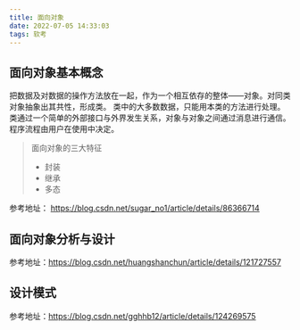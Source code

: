 ```yaml
---
title: 面向对象
date: 2022-07-05 14:33:03
tags: 软考
---
```


## 面向对象基本概念

把数据及对数据的操作方法放在一起，作为一个相互依存的整体——对象。对同类对象抽象出其共性，形成类。
类中的大多数数据，只能用本类的方法进行处理。
类通过一个简单的外部接口与外界发生关系，对象与对象之间通过消息进行通信。程序流程由用户在使用中决定。

> 面向对象的三大特征
> - 封装
> - 继承
> - 多态

参考地址： https://blog.csdn.net/sugar_no1/article/details/86366714

## 面向对象分析与设计
参考地址：https://blog.csdn.net/huangshanchun/article/details/121727557

## 设计模式
参考地址：https://blog.csdn.net/gghhb12/article/details/124269575